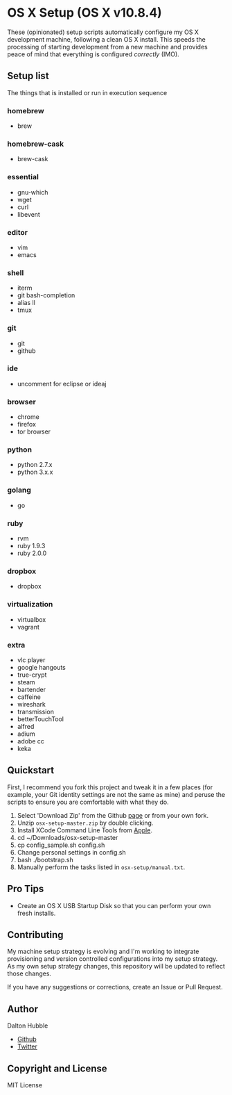 # OS X Setup (OS X v10.8.4)

These (opinionated) setup scripts automatically configure my OS X development machine, following a clean OS X install. This speeds the processing of starting development from a new machine and provides peace of mind that everything is configured *correctly* (IMO).

## Setup list
The things that is installed or run in execution sequence

### homebrew
- brew

### homebrew-cask
- brew-cask

### essential
- gnu-which
- wget
- curl
- libevent

### editor
- vim
- emacs

### shell
- iterm
- git bash-completion
- alias ll
- tmux

### git
- git
- github

### ide
- uncomment for eclipse or ideaj

### browser
- chrome
- firefox
- tor browser

### python
- python 2.7.x
- python 3.x.x

### golang
- go

### ruby
- rvm
- ruby 1.9.3
- ruby 2.0.0

### dropbox
- dropbox

### virtualization
- virtualbox
- vagrant

### extra
- vlc player
- google hangouts
- true-crypt
- steam
- bartender
- caffeine
- wireshark
- transmission
- betterTouchTool
- alfred
- adium
- adobe cc
- keka


## Quickstart

First, I recommend you fork this project and tweak it in a few places (for example, your Git identity settings are not the same as mine) and peruse the scripts to ensure you are comfortable with what they do.

1. Select 'Download Zip' from the Github [page](https://github.com/dghubble/osx-setup) or from your own fork. 
2. Unzip `osx-setup-master.zip` by double clicking. 
3. Install XCode Command Line Tools from [Apple](https://connect.apple.com).
4. cd ~/Downloads/osx-setup-master
5. cp config_sample.sh config.sh
6. Change personal settings in config.sh
7. bash ./bootstrap.sh
8. Manually perform the tasks listed in `osx-setup/manual.txt`. 


## Pro Tips

+ Create an OS X USB Startup Disk so that you can perform your own fresh installs. 


## Contributing

My machine setup strategy is evolving and I'm working to integrate provisioning and version controlled configurations into my setup strategy. As my own setup strategy changes, this repository will be updated to reflect those changes.

If you have any suggestions or corrections, create an Issue or Pull Request.

## Author

Dalton Hubble

+ [Github](https://github.com/dghubble)
+ [Twitter](https://twitter.com/dghubble)

## Copyright and License

MIT License





